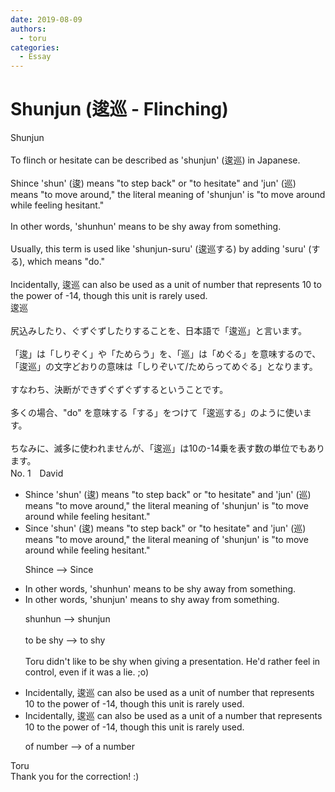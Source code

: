 ```yaml
---
date: 2019-08-09
authors:
  - toru
categories:
  - Essay
---
```


<h1 id="subject_show">Shunjun (逡巡 - Flinching)</h1>
<div class="date" hidden>Aug 9, 2019 18:14</div>
<div id="post"><div id="body_show_ori">
Shunjun<br/><br/>To flinch or hesitate can be described as 'shunjun' (逡巡) in Japanese.<br/><br/>Shince 'shun' (逡) means "to step back" or "to hesitate" and 'jun' (巡) means "to move around," the literal meaning of 'shunjun' is "to move around while feeling hesitant."<br/><br/>In other words, 'shunhun' means to be shy away from something.<br/><br/>Usually, this term is used like 'shunjun-suru' (逡巡する) by adding 'suru' (する), which means "do."<br/><br/>Incidentally, 逡巡 can also be used as a unit of number that represents 10 to the power of -14, though this unit is rarely used.
</div></div>

<!-- more -->

<div id="post_ja"><div id="body_show_mo">
逡巡<br/><br/>尻込みしたり、ぐずぐずしたりすることを、日本語で「逡巡」と言います。<br/><br/>「逡」は「しりぞく」や「ためらう」を、「巡」は「めぐる」を意味するので、「逡巡」の文字どおりの意味は「しりぞいて/ためらってめぐる」となります。<br/><br/>すなわち、決断ができずぐずぐずするということです。<br/><br/>多くの場合、"do" を意味する「する」をつけて「逡巡する」のように使います。<br/><br/>ちなみに、滅多に使われませんが、「逡巡」は10の-14乗を表す数の単位でもあります。
</div></div>
<div id="block"><div class="first_name"> No. 1　<span class="just_name">David</span></div><div id="block2">
<ul class="correction_field">
<li class="incorrect">Shince 'shun' (逡) means "to step back" or "to hesitate" and 'jun' (巡) means "to move around," the literal meaning of 'shunjun' is "to move around while feeling hesitant."</li>
<li class="corrected correct">
Since 'shun' (逡) means "to step back" or "to hesitate" and 'jun' (巡) means "to move around," the literal meaning of 'shunjun' is "to move around while feeling hesitant."
<p class="correction_comment">Shince --&gt; Since</p>
</li>
</ul>
<ul class="correction_field">
<li class="incorrect">In other words, 'shunhun' means to be shy away from something.</li>
<li class="corrected correct">
In other words, 'shunjun' means to shy away from something.
<p class="correction_comment">shunhun --&gt; shunjun <br/><br/>to be shy --&gt; to shy<br/><br/>Toru didn't like to be shy when giving a presentation. He'd rather feel in control, even if it was a lie. ;o)</p>
</li>
</ul>
<ul class="correction_field">
<li class="incorrect">Incidentally, 逡巡 can also be used as a unit of number that represents 10 to the power of -14, though this unit is rarely used.</li>
<li class="corrected correct">
Incidentally, 逡巡 can also be used as a unit of a number that represents 10 to the power of -14, though this unit is rarely used.
<p class="correction_comment">of number --&gt; of a number</p>
</li>
</ul>
</div><div class="name"><span class="just_name">Toru</span><br>
Thank you for the correction! :)
</div>
</div>
